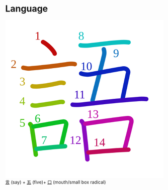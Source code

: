 # Language
![8a9e](../kanji-colorize/8a9e.svg)
[言](言.md) (say) + [五](五.md) (five)+ [口](口.md) (mouth/small box radical) 